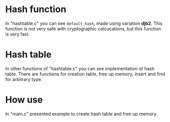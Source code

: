# Hash function
In "hashtable.c" you can see ```default_hash```, made using variation **djb2**. This function is not very safe with cryptographic calcucations, but this function is very fast.

# Hash table
In other functions of "hashtable.c" you can see implementation of hash table. There are functions for creation table, free up memory, insert and find for arbitrary type.

# How use
In "main.c" presented example to create hash table and free up memory.